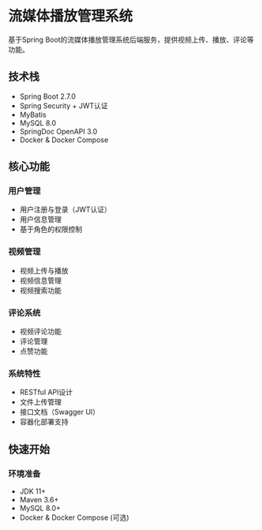# 流媒体播放管理系统

基于Spring Boot的流媒体播放管理系统后端服务，提供视频上传、播放、评论等功能。

## 技术栈

- Spring Boot 2.7.0
- Spring Security + JWT认证
- MyBatis
- MySQL 8.0
- SpringDoc OpenAPI 3.0
- Docker & Docker Compose

## 核心功能

### 用户管理
- 用户注册与登录（JWT认证）
- 用户信息管理
- 基于角色的权限控制

### 视频管理
- 视频上传与播放
- 视频信息管理
- 视频搜索功能

### 评论系统
- 视频评论功能
- 评论管理
- 点赞功能

### 系统特性
- RESTful API设计
- 文件上传管理
- 接口文档（Swagger UI）
- 容器化部署支持

## 快速开始

### 环境准备
- JDK 11+
- Maven 3.6+
- MySQL 8.0+
- Docker & Docker Compose (可选)

